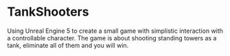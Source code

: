 # TankShooters
Using Unreal Engine 5 to create a small game with simplistic interaction with a controllable character. 
The game is about shooting standing towers as a tank, eliminate all of them and you will win. 
